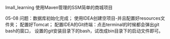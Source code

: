 Imall_learning 使用Maven管理的SSM简单的商城项目

05-08 问题：数据库初始化完成；
使用IDEA创建空项目-并且配置好resources文件夹；
配置好Tomcat；
配置IDEA的Git终端：点击terminal的时候都会弹出git bash的窗口，
设置的git安装目录下的bash，试改成bin目录下的启动文件即可。
